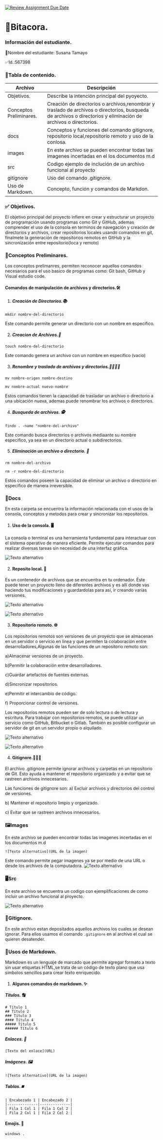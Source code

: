 [![Review Assignment Due Date](https://classroom.github.com/assets/deadline-readme-button-22041afd0340ce965d47ae6ef1cefeee28c7c493a6346c4f15d667ab976d596c.svg)](https://classroom.github.com/a/IYE4ssuc)
# 📖Bitacora.
### Información del estudiante.  
📝Nombre del estudiante:  Susana Tamayo

✅Id.:567398

### 📂Tabla de contenido.
| Archivo |Descripción |
|--------------|--------------|
| Objetivos.|Describe la intención principal del pyoyecto.|
| Conceptos Preliminares. | Creación de directorios o archivos,renombrar y traslado de archivos o directorios, busqueda de archivos o directorios y eliminación de archivos o directorios.|
| docs|Conceptos y funciones del comando gitignore, repositorio local,repositorio remoto y uso de la conlosa.|
| images|En este archivo se pueden encontrar todas las imagenes incertadas en el los documentos m.d  |
| src| Codigo ejemplo de inclución de un archivo funcional al proyecto|
| gitignore| Uso del comando .gitignore.|
| Uso de Markdown.|Concepto, función y comandos de Markdon.|

### ✅ Objetivos.
El objetivo principal del proyecto infiere en crear y estructurar un proyecto de programación usando programas como Git y GitHub, ademas comprender el uso de la consola en terminos de navegación y creación de directorios y archivos, crear repositorios locales usando comandos en git, finalmete la generación de repositorios remotos en GitHub y la sincronización entre repositorio(loca y remoto)

### 📓Conceptos Preliminares.
Los conceptos prelimanres, permiten reconocer aquellos comandos necesarios para el uso basico de programas como: Git bash, GitHub y Visual estudio code.
#### Comandos de manipulación de archivos y directorios.🛠️

1. ##### Creación de Directorios.📚
``` 
mkdir nombre-del-directorio
``` 
Este comando permite generar un directorio con un nombre en especifico.

2. ##### Creacion de Archivos.🔐

``` 
touch nombre-del-directorio
``` 
Este comando genera un archivo con un nombre en especifico (vacio)

3. ##### Renombre y traslado de archivos y directorios.🏃‍♂️‍➡️🏃

``` 
mv nombre-origen nombre-destino
``` 
``` 
mv nombre-actual nuevo-nombre
``` 
Estos comandos tienen la capacidad de trasladar un archivo o directorio a una ubicación nueva, ademas puede renombrar los archivos o directorios.

4. ##### Busqueda de archivos. 🕵️

``` 
findo . -name "nombre-del-archivo"
``` 
Este comando busca directorios o archivos mediaante su nombre especifico, ya sea en un directorio actual o subdirectorios.

5. ##### Eliminación un archivo o directorio. 🚮

``` 
rm nombre-del-archivo
``` 
``` 
rm -r nombre-del-directorio
``` 

Estos comandos poseen la capacidad de eliminar un archivo o directorio en especifico de manera irreversible.

### 📄Docs
En esta carpeta se encuentra la información relacionada con el usos de la consola, conceptos y metodos para crear y sincronizar los repositorios.
1. #### Uso de la consola. 🖥️

La consola o terminal es una herramienta fundamental para interactuar con el sistema operativo de manera eficiente. Permite ejecutar comandos para realizar diversas tareas sin necesidad de una interfaz gráfica. 

![Texto alternativo](../funpro-2510-git-github-susanatamayo/images/Uso_consola%20imagen%202.png)

2. #### Reposito local. 📁

Es un contenedor de archivos que se encuentra en tu ordenador. Éste puede tener un proyecto lleno de diferentes archivos y es allí donde vas haciendo tus modificaciones y guardardolas para así, ir creando varias versiones.

![Texto alternativo](../funpro-2510-git-github-susanatamayo/images/Repositorio%20local%20texto.png)

![Texto alternativo](../funpro-2510-git-github-susanatamayo/images/repositorio%20local%20imagen%201.png)

3. #### Repositorio remoto. 🌐

Los repositorios remotos son versiones de un proyecto que se almacenan en un servidor o servicio en línea y que permiten la colaboración entre desarrolladores,Algunas de las 
funciones de un repositorio remoto son:

a)Almacenar versiones de un proyecto.

b)Permitir la colaboración entre desarrolladores.

c)Guardar artefactos de fuentes externas.

d)Sincronizar repositorios.

e)Permitir el intercambio de código.

f) Proporcionar control de versiones.

Los repositorios remotos pueden ser de solo lectura o de lectura y escritura. 
Para trabajar con repositorios remotos, se puede utilizar un servicio como GitHub, Bitbucket o Gitlab. También es posible configurar un servidor de git en un servidor propio o alquilado.

![Texto alternativo](../funpro-2510-git-github-susanatamayo/images/repositorio%20remoto%20imagen%201.jpg)

![Texto alternativo](../funpro-2510-git-github-susanatamayo/images/Estado%20de%20GitHub.png)

4. #### Gitignore.🤷🏻‍♀️

El archivo .gitignore permite ignorar archivos y carpetas en un repositorio de Git. Esto ayuda a mantener el repositorio organizado y a evitar que se rastreen archivos innecesarios. 

Las funciones de gitignore son: 
a) Excluir archivos y directorios del control de versiones.

b) Mantener el repositorio limpio y organizado.

c) Evitar que se rastreen archivos innecesarios.


### 🖼️Images 
En este archivo se pueden encontrar todas las imagenes incertadas en el los documentos m.d 
``` 
![Texto alternativo](URL de la imagen)
``` 
Este comando permite pegar imagenes ya se por medio de una URL o desde los archivos de la computadora.
![Texto alternativo](../funpro-2510-git-github-susanatamayo/images/imagen%20de%20las%20imagenes.png)

### 🖥️Src 

En este archivo se encuentra un codigo con ejemplificaciones de como incluir un archivo funcional al proyecto.

![Texto alternativo](../funpro-2510-git-github-susanatamayo/images/Codigo%20fuente%20ima.png)

### 🚮Gitignore. 

En este archivo estan depositados aquellos archivos los cuales se desean ignorar.
Para ellos usamos el comando ```.gitignore``` en al archivo el cual se quieren desatender.

### 🔣Usos de Markdown. 
Markdown es un lenguaje de marcado que permite agregar formato a texto sin usar etiquetas HTML,se trata de un código de texto plano que usa símbolos sencillos para crear texto enriquecido. 

1. #### Algunos comandos de markdown. ✨

##### Titulos. 🔠
``` 
# Título 1
## Título 2
### Título 3
#### Título 4
##### Título 5
###### Título 6
``` 
##### Enlaces. 🔗
``` 
[Texto del enlace](URL)
``` 
##### Imágenes. 🖼️
``` 
![Texto alternativo](URL de la imagen)
``` 
##### Tablas.⏹️
``` 
| Encabezado 1 | Encabezado 2 |
|--------------|--------------|
| Fila 1 Col 1 | Fila 1 Col 2 |
| Fila 2 Col 1 | Fila 2 Col 2 |

``` 
#### Emojis. 🥳

``` 
windows .
``` 
